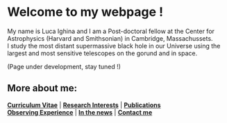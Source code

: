 # Welcome to my webpage !

My name is Luca Ighina and I am a Post-doctoral fellow at the Center for Astrophysics (Harvard and Smithsonian) in Cambridge, Massachussets.\
I study the most distant supermassive black hole in our Universe using the largest and most sensitive telescopes on the gorund and in space. 

(Page under development, stay tuned !)

## More about me:
**[Curriculum Vitae](./curriculum-vitae.html)** | 
**[Research Interests](./research_inter.html)** | 
**[Publications](./publications.html)**\
**[Observing Experience](./observing.html)** |
**[In the news](./news.html)** |
**[Contact me](./contacts.html)** 
